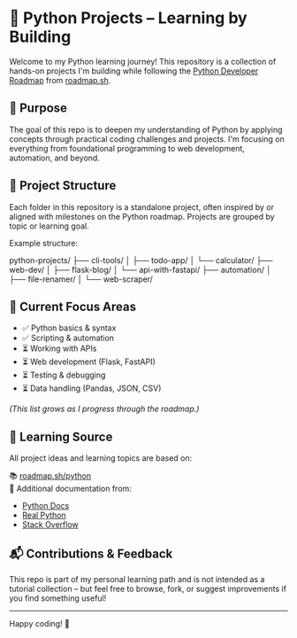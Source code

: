 # 🐍 Python Projects – Learning by Building

Welcome to my Python learning journey! This repository is a collection of hands-on projects I'm building while following the [Python Developer Roadmap](https://roadmap.sh/python) from [roadmap.sh](https://roadmap.sh).

## 🚀 Purpose

The goal of this repo is to deepen my understanding of Python by applying concepts through practical coding challenges and projects. I'm focusing on everything from foundational programming to web development, automation, and beyond.

## 📁 Project Structure

Each folder in this repository is a standalone project, often inspired by or aligned with milestones on the Python roadmap. Projects are grouped by topic or learning goal.

Example structure:

python-projects/
├── cli-tools/
│   ├── todo-app/
│   └── calculator/
├── web-dev/
│   ├── flask-blog/
│   └── api-with-fastapi/
├── automation/
│   ├── file-renamer/
│   └── web-scraper/

## 📌 Current Focus Areas

- ✅ Python basics & syntax
- ✅ Scripting & automation
- ⏳ Working with APIs
- ⏳ Web development (Flask, FastAPI)
- ⏳ Testing & debugging
- ⏳ Data handling (Pandas, JSON, CSV)

_(This list grows as I progress through the roadmap.)_

## 🧠 Learning Source

All project ideas and learning topics are based on:

📚 [roadmap.sh/python](https://roadmap.sh/python)  
🔗 Additional documentation from:  
- [Python Docs](https://docs.python.org/3/)
- [Real Python](https://realpython.com/)
- [Stack Overflow](https://stackoverflow.com/)

## 📬 Contributions & Feedback

This repo is part of my personal learning path and is not intended as a tutorial collection – but feel free to browse, fork, or suggest improvements if you find something useful!

---

Happy coding! 🚀

